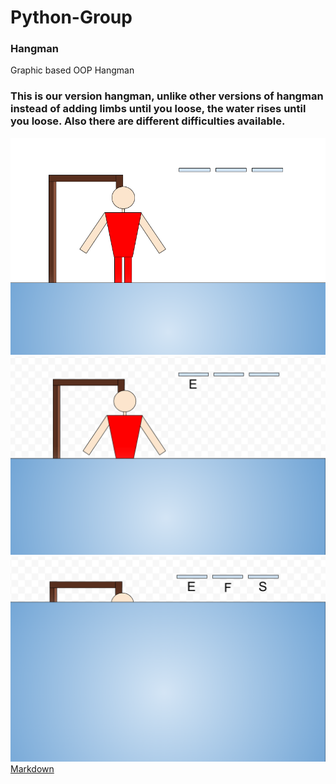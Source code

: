 # Python-Group



### Hangman
Graphic based OOP Hangman

### This is our version hangman, unlike other versions of hangman instead of adding limbs until you loose, the water rises until you loose. Also there are different difficulties available.

![Running Hangman](https://github.com/anaghafari/Python-Group/blob/main/Images/Hangman.png?raw=true)
![Running Hangman](https://github.com/anaghafari/Python-Group/blob/main/Images/Hangman2.png?raw=true)
![Running Hangman](https://github.com/anaghafari/Python-Group/blob/main/Images/Handman3.png?raw=true)
[Markdown](https://github.com/rosemeh/Programming1portfolio/tree/gh-pages/src/Calculator)
